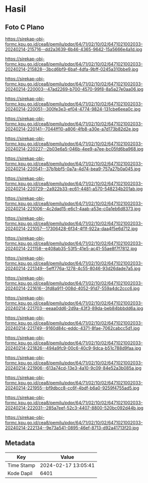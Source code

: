 # Hasil

## Foto C Plano

https://sirekap-obj-formc.kpu.go.id/cea8/pemilu/pdpr/64/71/02/10/02/6471021002033-20240214-215716--dd2a3639-6b46-4365-9642-15a5666e4a1d.jpg

https://sirekap-obj-formc.kpu.go.id/cea8/pemilu/pdpr/64/71/02/10/02/6471021002033-20240214-215828--3bcd6bf9-6baf-4dfa-9bff-0245a310bbe9.jpg

https://sirekap-obj-formc.kpu.go.id/cea8/pemilu/pdpr/64/71/02/10/02/6471021002033-20240214-220003--47ad2269-b700-4570-99f8-8a5a27e0aa06.jpg

https://sirekap-obj-formc.kpu.go.id/cea8/pemilu/pdpr/64/71/02/10/02/6471021002033-20240214-220051--300fe3e3-ef04-4774-9824-131cbe6eea0c.jpg

https://sirekap-obj-formc.kpu.go.id/cea8/pemilu/pdpr/64/71/02/10/02/6471021002033-20240214-220141--7044ff10-a806-4fb8-a30e-a7d173b82d2e.jpg

https://sirekap-obj-formc.kpu.go.id/cea8/pemilu/pdpr/64/71/02/10/02/6471021002033-20240214-220227--2b03e6a5-046b-4ee9-a7ee-bc05fd6ba968.jpg

https://sirekap-obj-formc.kpu.go.id/cea8/pemilu/pdpr/64/71/02/10/02/6471021002033-20240214-220541--37b1bbf5-0a7a-4d74-bea9-757a27b0a045.jpg

https://sirekap-obj-formc.kpu.go.id/cea8/pemilu/pdpr/64/71/02/10/02/6471021002033-20240214-220729--2a922b33-ec61-4481-a570-548234b201ab.jpg

https://sirekap-obj-formc.kpu.go.id/cea8/pemilu/pdpr/64/71/02/10/02/6471021002033-20240214-221006--4c2dad15-e6c1-4aab-a53e-c0a1eb6d8373.jpg

https://sirekap-obj-formc.kpu.go.id/cea8/pemilu/pdpr/64/71/02/10/02/6471021002033-20240214-221057--17306428-6f34-4f1f-922a-daa4f5e6d712.jpg

https://sirekap-obj-formc.kpu.go.id/cea8/pemilu/pdpr/64/71/02/10/02/6471021002033-20240214-221158--e408ab35-53f5-41e5-ac41-55ae8f7f7812.jpg

https://sirekap-obj-formc.kpu.go.id/cea8/pemilu/pdpr/64/71/02/10/02/6471021002033-20240214-221349--5eff776a-1278-4c55-8046-93d26dade7a5.jpg

https://sirekap-obj-formc.kpu.go.id/cea8/pemilu/pdpr/64/71/02/10/02/6471021002033-20240214-221616--3fd8a911-008d-4052-91d7-559a4dc2ccc6.jpg

https://sirekap-obj-formc.kpu.go.id/cea8/pemilu/pdpr/64/71/02/10/02/6471021002033-20240214-221703--eeaa0dd6-2d9a-43f3-89da-beb84bbbdd6a.jpg

https://sirekap-obj-formc.kpu.go.id/cea8/pemilu/pdpr/64/71/02/10/02/6471021002033-20240214-221749--9160d84c-eddc-4371-8fae-7062cabcc5d1.jpg

https://sirekap-obj-formc.kpu.go.id/cea8/pemilu/pdpr/64/71/02/10/02/6471021002033-20240214-221826--494a9fc9-00c6-40c9-9dca-b51c788d9faa.jpg

https://sirekap-obj-formc.kpu.go.id/cea8/pemilu/pdpr/64/71/02/10/02/6471021002033-20240214-221906--613a74cd-13e3-4a10-9c09-84e52a3b085a.jpg

https://sirekap-obj-formc.kpu.go.id/cea8/pemilu/pdpr/64/71/02/10/02/6471021002033-20240214-221955--bf9dbcc8-cc6f-4bdf-b6a0-9259f4755ad5.jpg

https://sirekap-obj-formc.kpu.go.id/cea8/pemilu/pdpr/64/71/02/10/02/6471021002033-20240214-222031--285a7eef-52c3-4407-8800-520bc092d44b.jpg

https://sirekap-obj-formc.kpu.go.id/cea8/pemilu/pdpr/64/71/02/10/02/6471021002033-20240214-222134--9e73a541-0895-46ef-8713-d92a41713f20.jpg


## Metadata

| Key        | Value               |
| ---------- | ------------------- |
| Time Stamp | 2024-02-17 13:05:41 |
| Kode Dapil | 6401                |



